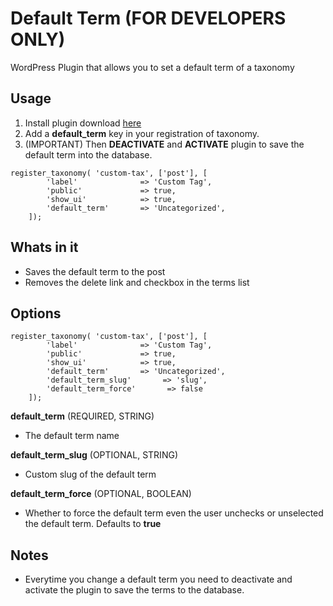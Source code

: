 # Default Term (FOR DEVELOPERS ONLY)
WordPress Plugin that allows you to set a default term of a taxonomy

## Usage

1. Install plugin download [here](https://github.com/allanchristiancarlos/default-term/archive/0.0.1.zip)
2. Add a **default_term** key in your registration of taxonomy. 
3. (IMPORTANT) Then **DEACTIVATE** and **ACTIVATE** plugin to save the default term into the database.

```
register_taxonomy( 'custom-tax', ['post'], [
		'label'              => 'Custom Tag',
		'public'             => true,
		'show_ui'            => true,
		'default_term'       => 'Uncategorized',
	]);
```

## Whats in it
* Saves the default term to the post
* Removes the delete link and checkbox in the terms list


## Options

```
register_taxonomy( 'custom-tax', ['post'], [
		'label'              => 'Custom Tag',
		'public'             => true,
		'show_ui'            => true,
		'default_term'       => 'Uncategorized',
		'default_term_slug'       => 'slug',
		'default_term_force'       => false
	]);
```

**default_term** (REQUIRED, STRING)
  
  - The default term name
  
**default_term_slug** (OPTIONAL, STRING)
  
  - Custom slug of the default term
  
**default_term_force** (OPTIONAL, BOOLEAN)

  - Whether to force the default term even the user unchecks or unselected the default term. Defaults to **true**
  
## Notes
* Everytime you change a default term you need to deactivate and activate the plugin to save the terms to the database.
